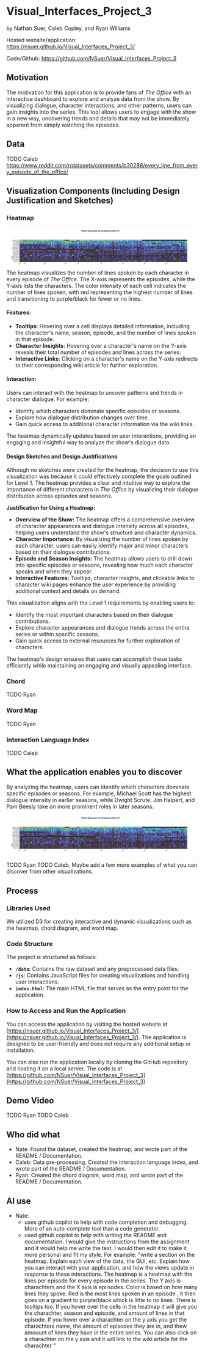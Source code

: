 # Visual_Interfaces_Project_3
by Nathan Suer, Caleb Copley, and Ryan Williams

Hosted website/application: https://nsuer.github.io/Visual_Interfaces_Project_3/

Code/Github: https://github.com/NSuer/Visual_Interfaces_Project_3

## Motivation
The motivation for this application is to provide fans of *The Office* with an interactive dashboard to explore and analyze data from the show. By visualizing dialogue, character interactions, and other patterns, users can gain insights into the series. This tool allows users to engage with the show in a new way, uncovering trends and details that may not be immediately apparent from simply watching the episodes.

## Data
TODO Caleb
https://www.reddit.com/r/datasets/comments/b30288/every_line_from_every_episode_of_the_office/

## Visualization Components (Including Design Justification and Sketches)

### Heatmap
![Heatmap](Heatmap.png "Heatmap")
The heatmap visualizes the number of lines spoken by each character in every episode of *The Office*. The X-axis represents the episodes, while the Y-axis lists the characters. The color intensity of each cell indicates the number of lines spoken, with red representing the highest number of lines and transitioning to purple/black for fewer or no lines.

#### Features:
- **Tooltips**: Hovering over a cell displays detailed information, including the character's name, season, episode, and the number of lines spoken in that episode.
- **Character Insights**: Hovering over a character's name on the Y-axis reveals their total number of episodes and lines across the series.
- **Interactive Links**: Clicking on a character's name on the Y-axis redirects to their corresponding wiki article for further exploration.

#### Interaction:
Users can interact with the heatmap to uncover patterns and trends in character dialogue. For example:
- Identify which characters dominate specific episodes or seasons.
- Explore how dialogue distribution changes over time.
- Gain quick access to additional character information via the wiki links.

The heatmap dynamically updates based on user interactions, providing an engaging and insightful way to analyze the show's dialogue data.

#### Design Sketches and Design Justifications
Although no sketches were created for the heatmap, the decision to use this visualization was because it could effectively complete the goals outlined for Level 1. The heatmap provides a clear and intuitive way to explore the importance of different characters in *The Office* by visualizing their dialogue distribution across episodes and seasons.

**Justification for Using a Heatmap:**
- **Overview of the Show:** The heatmap offers a comprehensive overview of character appearances and dialogue intensity across all episodes, helping users understand the show's structure and character dynamics.
- **Character Importance:** By visualizing the number of lines spoken by each character, users can easily identify major and minor characters based on their dialogue contributions.
- **Episode and Season Insights:** The heatmap allows users to drill down into specific episodes or seasons, revealing how much each character speaks and when they appear.
- **Interactive Features:** Tooltips, character insights, and clickable links to character wiki pages enhance the user experience by providing additional context and details on demand.

This visualization aligns with the Level 1 requirements by enabling users to:
- Identify the most important characters based on their dialogue contributions.
- Explore character appearances and dialogue trends across the entire series or within specific seasons.
- Gain quick access to external resources for further exploration of characters.

The heatmap's design ensures that users can accomplish these tasks efficiently while maintaining an engaging and visually appealing interface.

### Chord
TODO Ryan

### Word Map
TODO Ryan

### Interaction Language Index
TODO Caleb

## What the application enables you to discover
By analyzing the heatmap, users can identify which characters dominate specific episodes or seasons. For example, Michael Scott has the highest dialogue intensity in earlier seasons, while Dwight Scrute, Jim Halpert, and Pam Beesly take on more prominent roles in later seasons.

![Heatmap](Heatmap.png "Heatmap")

TODO Ryan TODO Caleb, Maybe add a few more examples of what you can discover from other visualizations.

## Process

### Libraries Used
We utilized D3 for creating interactive and dynamic visualizations such as the heatmap, chord diagram, and word map.


### Code Structure
The project is structured as follows:
- **`/data`**: Contains the raw dataset and any preprocessed data files.
- **`/js`**: Contains JavaScript files for creating visualizations and handling user interactions.
- **`index.html`**: The main HTML file that serves as the entry point for the application.

### How to Access and Run the Application
You can access the application by visiting the hosted website at [https://nsuer.github.io/Visual_Interfaces_Project_3/](https://nsuer.github.io/Visual_Interfaces_Project_3/). The application is designed to be user-friendly and does not require any additional setup or installation.

You can also run the application locally by cloning the GitHub repository and hosting it on a local server. The code is at [https://github.com/NSuer/Visual_Interfaces_Project_3](https://github.com/NSuer/Visual_Interfaces_Project_3)

## Demo Video
TODO Ryan TODO Caleb

## Who did what
- Nate: Found the dataset, created the heatmap, and wrote part of the README / Documentation.
- Caleb: Data pre-processing, Created the interaction language index, and wrote part of the README / Documentation.
- Ryan: Created the chord diagram, word map, and wrote part of the README / Documentation.

## AI use
- Nate: 
    - uses github copilot to help with code completion and debugging. More of an auto-complete tool than a code generator.
    - used github copilot to help with writing the README and documentation. I would give the instructions from the assignment and it would help me write the text. I would then edit it to make it more personal and fit my style. For example: "write a section on the heatmap. Explain each view of the data, the GUI, etc.  Explain how you can interact with your application, and how the views update in response to these interactions. The heatmap is a heatmap with the lines per episode for every episode in the series. The Y axis is charachters and the X axis is epiisodes. Color is based on how many lines they spoke. Red is the most lines spoken in an episode , it then goes on a gradient to purple/black whick is little to no lines. There is tooltips too. If you hover over the cells in the heatmap it will give you the charachter, season and episode, and amount of lines in that episode. If you hover over a charachter on the y axis you get the charachters name, the amount of episodes they are in, and thew amouunt of lines they have in the entire series. You can also click on a charachter on the y axis and it will link to the wiki article for the charachter "